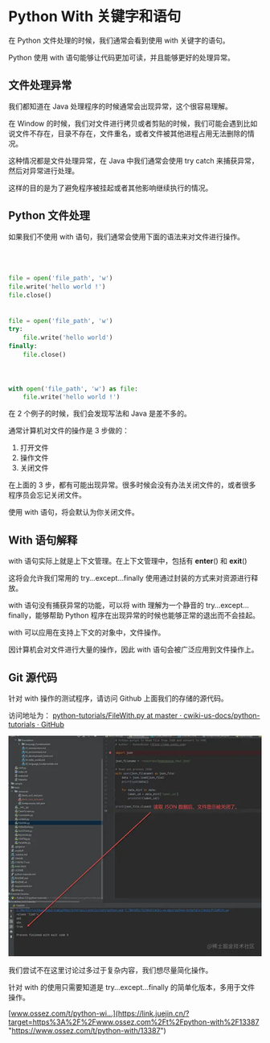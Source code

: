 # Python With 关键字和语句
在 Python 文件处理的时候，我们通常会看到使用 with 关键字的语句。

Python 使用 with 语句能够让代码更加可读，并且能够更好的处理异常。

文件处理异常
------

我们都知道在 Java 处理程序的时候通常会出现异常，这个很容易理解。

在 Window 的时候，我们对文件进行拷贝或者剪贴的时候，我们可能会遇到比如说文件不存在，目录不存在，文件重名，或者文件被其他进程占用无法删除的情况。

这种情况都是文件处理异常，在 Java 中我们通常会使用 try catch 来捕获异常，然后对异常进行处理。

这样的目的是为了避免程序被挂起或者其他影响继续执行的情况。

Python 文件处理
-----------

如果我们不使用 with 语句，我们通常会使用下面的语法来对文件进行操作。

```python

  

file = open('file_path', 'w') 
file.write('hello world !') 
file.close() 
  

file = open('file_path', 'w') 
try: 
    file.write('hello world') 
finally: 
    file.close() 



with open('file_path', 'w') as file: 
    file.write('hello world !') 

```

在 2 个例子的时候，我们会发现写法和 Java 是差不多的。

通常计算机对文件的操作是 3 步做的：

1.  打开文件
2.  操作文件
3.  关闭文件

在上面的 3 步，都有可能出现异常。很多时候会没有办法关闭文件的，或者很多程序员会忘记关闭文件。

使用 with 语句，将会默认为你关闭文件。

With 语句解释
---------

with 语句实际上就是上下文管理。在上下文管理中，包括有 **enter**() 和 **exit**()

这将会允许我们常用的 try…except…finally 使用通过封装的方式来对资源进行释放。

with 语句没有捕获异常的功能，可以将 with 理解为一个静音的 try…except…finally，能够帮助 Python 程序在出现异常的时候也能够正常的退出而不会挂起。

with 可以应用在支持上下文的对象中，文件操作。

因计算机会对文件进行大量的操作，因此 with 语句会被广泛应用到文件操作上。

Git 源代码
-------

针对 with 操作的测试程序，请访问 Github 上面我们的存储的源代码。

访问地址为： [python-tutorials/FileWith.py at master · cwiki-us-docs/python-tutorials · GitHub](https://link.juejin.cn/?target=https%3A%2F%2Fgithub.com%2Fcwiki-us-docs%2Fpython-tutorials%2Fblob%2Fmaster%2Ftests%2FFileWith.py "https://github.com/cwiki-us-docs/python-tutorials/blob/master/tests/FileWith.py")

[![](_assets/5cf46981e05a44fbbe487d8771e2393b~tplv-k3u1fbpfcp-zoom-in-crop-mark!1512!0!0!0.awebp.webp)
](https://link.juejin.cn/?target=https%3A%2F%2Fcdn.ossez.com%2Fdiscourse-uploads%2Foriginal%2F2X%2F7%2F7a264870c897b776b47d7ac079ec235c69194067.png "https://cdn.ossez.com/discourse-uploads/original/2X/7/7a264870c897b776b47d7ac079ec235c69194067.png")

我们尝试不在这里讨论过多过于复杂内容，我们想尽量简化操作。

针对 with 的使用只需要知道是 try…except…finally 的简单化版本，多用于文件操作。

[www.ossez.com/t/python-wi…](https://link.juejin.cn/?target=https%3A%2F%2Fwww.ossez.com%2Ft%2Fpython-with%2F13387 "https://www.ossez.com/t/python-with/13387")